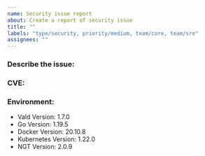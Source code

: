 ```yaml
---
name: Security issue report
about: Create a report of security issue
title: ""
labels: "type/security, priority/medium, team/core, team/sre"
assignees: ""
---
```


### Describe the issue:

<!-- A clear and concise description of what the issue is. -->

### CVE:

### Environment:

<!--- Please change the versions below along with your environment -->

- Vald Version: 1.7.0
- Go Version: 1.19.5
- Docker Version: 20.10.8
- Kubernetes Version: 1.22.0
- NGT Version: 2.0.9
